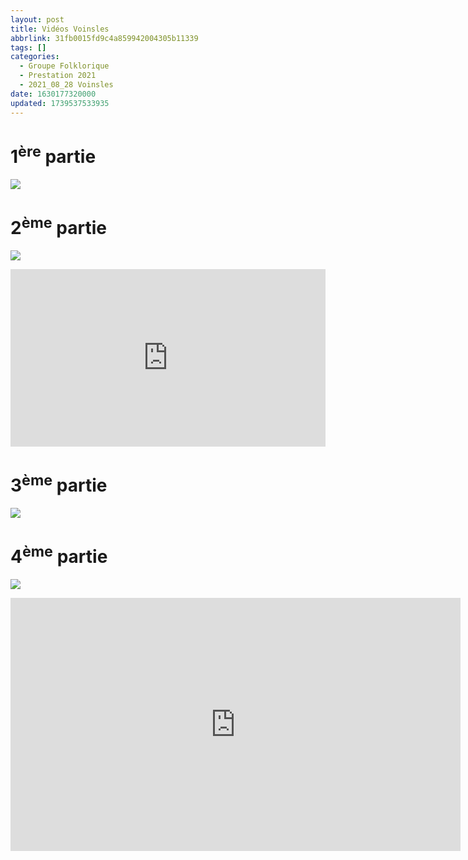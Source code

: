 ```yaml
---
layout: post
title: Vidéos Voinsles
abbrlink: 31fb0015fd9c4a859942004305b11339
tags: []
categories:
  - Groupe Folklorique
  - Prestation 2021
  - 2021_08_28 Voinsles
date: 1630177320000
updated: 1739537533935
---
```


# 1<sup>ère</sup> partie

[<img src="/resources/1f3ccb844ded4520838db3de5fadd3db.png">](https://youtu.be/HnIX39rXR80)

# 2<sup>ème</sup> partie

[<img src="/resources/20af7487c50f4e4f9b48ae766157d138.png">](https://youtu.be/lcRyYpxhpLI)

<div style="position:relative; padding-bottom:56.25%; height:0; overflow:hidden; max-width:100%; width:100%;">
  <iframe src="https://www.youtube.com/embed/lcRyYpxhpLI" 
          style="position:absolute; top:0; left:0; width:100%; height:100%;" 
          frameborder="0" allow="accelerometer; autoplay; encrypted-media; gyroscope; picture-in-picture" 
          allowfullscreen>
  </iframe>
</div>

# 3<sup>ème</sup> partie

[<img src="/resources/64e1c5937e3f4c73b8d1e8415dd2b98c.png">](https://youtu.be/8jzPTtnzXPc)

# 4<sup>ème</sup> partie

[<img src="/resources/efd0198fdf4b4a20abc7f398ed5923cf.png">](https://youtu.be/A9fRZUw0Jgs)

<iframe id="ytplayer" type="text/html" width="720" height="405"
src="https://www.youtube.com/embed/lcRyYpxhpLI"
frameborder="0" allowfullscreen></iframe>

